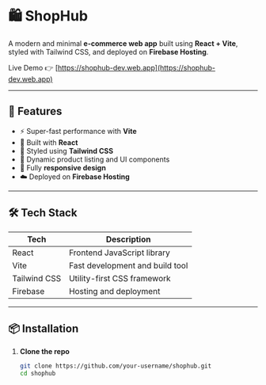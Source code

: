 # 🛍️ ShopHub

A modern and minimal **e-commerce web app** built using **React + Vite**, styled with Tailwind CSS, and deployed on **Firebase Hosting**.

Live Demo 👉 [https://shophub-dev.web.app](https://shophub-dev.web.app)

---

## 🚀 Features

- ⚡ Super-fast performance with **Vite**
- 🧱 Built with **React**
- 🎨 Styled using **Tailwind CSS**
- 🛒 Dynamic product listing and UI components
- 📱 Fully **responsive design**
- ☁️ Deployed on **Firebase Hosting**

---



## 🛠️ Tech Stack

| Tech           | Description                            |
|----------------|----------------------------------------|
| React          | Frontend JavaScript library            |
| Vite           | Fast development and build tool        |
| Tailwind CSS   | Utility-first CSS framework            |
| Firebase       | Hosting and deployment                 |

---

## 📦 Installation

1. **Clone the repo**
   ```bash
   git clone https://github.com/your-username/shophub.git
   cd shophub
